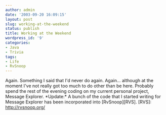 ```yaml
---
author: admin
date: '2003-09-20 16:09:15'
layout: post
slug: working-at-the-weekend
status: publish
title: Working at the Weekend
wordpress_id: '9'
categories:
- Java
- Trivia
tags:
- Life
- RvSnoop
---
```


Again. Something I said that I'd never do again. Again... although at
the moment I've not really got too much to do other than be here.
Probably spend the rest of the evening coding on my current personal
project, Message Explorer. \*Update:\* A bunch of the code that I
started writing for Message Explorer has been incorporated into
[RvSnoop][RVS]. [RVS]: http://rvsnoop.org/
